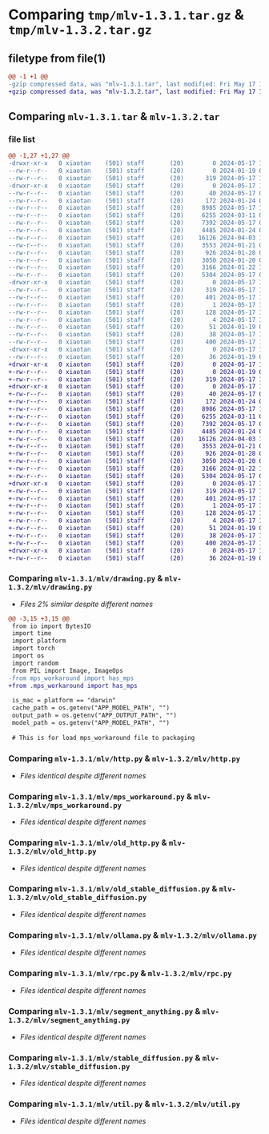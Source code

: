 # Comparing `tmp/mlv-1.3.1.tar.gz` & `tmp/mlv-1.3.2.tar.gz`

## filetype from file(1)

```diff
@@ -1 +1 @@
-gzip compressed data, was "mlv-1.3.1.tar", last modified: Fri May 17 11:37:44 2024, max compression
+gzip compressed data, was "mlv-1.3.2.tar", last modified: Fri May 17 11:39:50 2024, max compression
```

## Comparing `mlv-1.3.1.tar` & `mlv-1.3.2.tar`

### file list

```diff
@@ -1,27 +1,27 @@
-drwxr-xr-x   0 xiaotan    (501) staff       (20)        0 2024-05-17 11:37:44.771746 mlv-1.3.1/
--rw-r--r--   0 xiaotan    (501) staff       (20)        0 2024-01-19 07:04:28.000000 mlv-1.3.1/MANIFEST.in
--rw-r--r--   0 xiaotan    (501) staff       (20)      319 2024-05-17 11:37:44.771449 mlv-1.3.1/PKG-INFO
-drwxr-xr-x   0 xiaotan    (501) staff       (20)        0 2024-05-17 11:37:44.769357 mlv-1.3.1/mlv/
--rw-r--r--   0 xiaotan    (501) staff       (20)       40 2024-05-17 07:04:00.000000 mlv-1.3.1/mlv/__init__.py
--rw-r--r--   0 xiaotan    (501) staff       (20)      172 2024-01-24 03:53:24.000000 mlv-1.3.1/mlv/base_model.py
--rw-r--r--   0 xiaotan    (501) staff       (20)     8985 2024-05-17 11:37:24.000000 mlv-1.3.1/mlv/drawing.py
--rw-r--r--   0 xiaotan    (501) staff       (20)     6255 2024-03-11 02:34:04.000000 mlv-1.3.1/mlv/http.py
--rw-r--r--   0 xiaotan    (501) staff       (20)     7392 2024-05-17 06:57:36.000000 mlv-1.3.1/mlv/mps_workaround.py
--rw-r--r--   0 xiaotan    (501) staff       (20)     4485 2024-01-24 08:00:40.000000 mlv-1.3.1/mlv/old_http.py
--rw-r--r--   0 xiaotan    (501) staff       (20)    16126 2024-04-03 16:19:29.000000 mlv-1.3.1/mlv/old_stable_diffusion.py
--rw-r--r--   0 xiaotan    (501) staff       (20)     3553 2024-01-21 09:16:52.000000 mlv-1.3.1/mlv/ollama.py
--rw-r--r--   0 xiaotan    (501) staff       (20)      926 2024-01-28 05:59:55.000000 mlv-1.3.1/mlv/rpc.py
--rw-r--r--   0 xiaotan    (501) staff       (20)     3050 2024-01-20 05:15:14.000000 mlv-1.3.1/mlv/segment_anything.py
--rw-r--r--   0 xiaotan    (501) staff       (20)     3166 2024-01-22 18:45:49.000000 mlv-1.3.1/mlv/stable_diffusion.py
--rw-r--r--   0 xiaotan    (501) staff       (20)     5304 2024-05-17 07:03:15.000000 mlv-1.3.1/mlv/util.py
-drwxr-xr-x   0 xiaotan    (501) staff       (20)        0 2024-05-17 11:37:44.771119 mlv-1.3.1/mlv.egg-info/
--rw-r--r--   0 xiaotan    (501) staff       (20)      319 2024-05-17 11:37:44.000000 mlv-1.3.1/mlv.egg-info/PKG-INFO
--rw-r--r--   0 xiaotan    (501) staff       (20)      401 2024-05-17 11:37:44.000000 mlv-1.3.1/mlv.egg-info/SOURCES.txt
--rw-r--r--   0 xiaotan    (501) staff       (20)        1 2024-05-17 11:37:44.000000 mlv-1.3.1/mlv.egg-info/dependency_links.txt
--rw-r--r--   0 xiaotan    (501) staff       (20)      128 2024-05-17 11:37:44.000000 mlv-1.3.1/mlv.egg-info/requires.txt
--rw-r--r--   0 xiaotan    (501) staff       (20)        4 2024-05-17 11:37:44.000000 mlv-1.3.1/mlv.egg-info/top_level.txt
--rw-r--r--   0 xiaotan    (501) staff       (20)       51 2024-01-19 06:35:51.000000 mlv-1.3.1/pyproject.toml
--rw-r--r--   0 xiaotan    (501) staff       (20)       38 2024-05-17 11:37:44.771803 mlv-1.3.1/setup.cfg
--rw-r--r--   0 xiaotan    (501) staff       (20)      400 2024-05-17 11:37:31.000000 mlv-1.3.1/setup.py
-drwxr-xr-x   0 xiaotan    (501) staff       (20)        0 2024-05-17 11:37:44.770698 mlv-1.3.1/tests/
--rw-r--r--   0 xiaotan    (501) staff       (20)       36 2024-01-19 05:12:11.000000 mlv-1.3.1/tests/test_hello.py
+drwxr-xr-x   0 xiaotan    (501) staff       (20)        0 2024-05-17 11:39:50.640634 mlv-1.3.2/
+-rw-r--r--   0 xiaotan    (501) staff       (20)        0 2024-01-19 07:04:28.000000 mlv-1.3.2/MANIFEST.in
+-rw-r--r--   0 xiaotan    (501) staff       (20)      319 2024-05-17 11:39:50.640365 mlv-1.3.2/PKG-INFO
+drwxr-xr-x   0 xiaotan    (501) staff       (20)        0 2024-05-17 11:39:50.638563 mlv-1.3.2/mlv/
+-rw-r--r--   0 xiaotan    (501) staff       (20)       40 2024-05-17 07:04:00.000000 mlv-1.3.2/mlv/__init__.py
+-rw-r--r--   0 xiaotan    (501) staff       (20)      172 2024-01-24 03:53:24.000000 mlv-1.3.2/mlv/base_model.py
+-rw-r--r--   0 xiaotan    (501) staff       (20)     8986 2024-05-17 11:39:15.000000 mlv-1.3.2/mlv/drawing.py
+-rw-r--r--   0 xiaotan    (501) staff       (20)     6255 2024-03-11 02:34:04.000000 mlv-1.3.2/mlv/http.py
+-rw-r--r--   0 xiaotan    (501) staff       (20)     7392 2024-05-17 06:57:36.000000 mlv-1.3.2/mlv/mps_workaround.py
+-rw-r--r--   0 xiaotan    (501) staff       (20)     4485 2024-01-24 08:00:40.000000 mlv-1.3.2/mlv/old_http.py
+-rw-r--r--   0 xiaotan    (501) staff       (20)    16126 2024-04-03 16:19:29.000000 mlv-1.3.2/mlv/old_stable_diffusion.py
+-rw-r--r--   0 xiaotan    (501) staff       (20)     3553 2024-01-21 09:16:52.000000 mlv-1.3.2/mlv/ollama.py
+-rw-r--r--   0 xiaotan    (501) staff       (20)      926 2024-01-28 05:59:55.000000 mlv-1.3.2/mlv/rpc.py
+-rw-r--r--   0 xiaotan    (501) staff       (20)     3050 2024-01-20 05:15:14.000000 mlv-1.3.2/mlv/segment_anything.py
+-rw-r--r--   0 xiaotan    (501) staff       (20)     3166 2024-01-22 18:45:49.000000 mlv-1.3.2/mlv/stable_diffusion.py
+-rw-r--r--   0 xiaotan    (501) staff       (20)     5304 2024-05-17 07:03:15.000000 mlv-1.3.2/mlv/util.py
+drwxr-xr-x   0 xiaotan    (501) staff       (20)        0 2024-05-17 11:39:50.640098 mlv-1.3.2/mlv.egg-info/
+-rw-r--r--   0 xiaotan    (501) staff       (20)      319 2024-05-17 11:39:50.000000 mlv-1.3.2/mlv.egg-info/PKG-INFO
+-rw-r--r--   0 xiaotan    (501) staff       (20)      401 2024-05-17 11:39:50.000000 mlv-1.3.2/mlv.egg-info/SOURCES.txt
+-rw-r--r--   0 xiaotan    (501) staff       (20)        1 2024-05-17 11:39:50.000000 mlv-1.3.2/mlv.egg-info/dependency_links.txt
+-rw-r--r--   0 xiaotan    (501) staff       (20)      128 2024-05-17 11:39:50.000000 mlv-1.3.2/mlv.egg-info/requires.txt
+-rw-r--r--   0 xiaotan    (501) staff       (20)        4 2024-05-17 11:39:50.000000 mlv-1.3.2/mlv.egg-info/top_level.txt
+-rw-r--r--   0 xiaotan    (501) staff       (20)       51 2024-01-19 06:35:51.000000 mlv-1.3.2/pyproject.toml
+-rw-r--r--   0 xiaotan    (501) staff       (20)       38 2024-05-17 11:39:50.640682 mlv-1.3.2/setup.cfg
+-rw-r--r--   0 xiaotan    (501) staff       (20)      400 2024-05-17 11:39:33.000000 mlv-1.3.2/setup.py
+drwxr-xr-x   0 xiaotan    (501) staff       (20)        0 2024-05-17 11:39:50.639753 mlv-1.3.2/tests/
+-rw-r--r--   0 xiaotan    (501) staff       (20)       36 2024-01-19 05:12:11.000000 mlv-1.3.2/tests/test_hello.py
```

### Comparing `mlv-1.3.1/mlv/drawing.py` & `mlv-1.3.2/mlv/drawing.py`

 * *Files 2% similar despite different names*

```diff
@@ -3,15 +3,15 @@
 from io import BytesIO
 import time
 import platform
 import torch
 import os
 import random
 from PIL import Image, ImageOps
-from mps_workaround import has_mps
+from .mps_workaround import has_mps
 
 is_mac = platform == "darwin"
 cache_path = os.getenv("APP_MODEL_PATH", "")
 output_path = os.getenv("APP_OUTPUT_PATH", "")
 model_path = os.getenv("APP_MODEL_PATH", "")
 
 # This is for load mps_workaround file to packaging
```

### Comparing `mlv-1.3.1/mlv/http.py` & `mlv-1.3.2/mlv/http.py`

 * *Files identical despite different names*

### Comparing `mlv-1.3.1/mlv/mps_workaround.py` & `mlv-1.3.2/mlv/mps_workaround.py`

 * *Files identical despite different names*

### Comparing `mlv-1.3.1/mlv/old_http.py` & `mlv-1.3.2/mlv/old_http.py`

 * *Files identical despite different names*

### Comparing `mlv-1.3.1/mlv/old_stable_diffusion.py` & `mlv-1.3.2/mlv/old_stable_diffusion.py`

 * *Files identical despite different names*

### Comparing `mlv-1.3.1/mlv/ollama.py` & `mlv-1.3.2/mlv/ollama.py`

 * *Files identical despite different names*

### Comparing `mlv-1.3.1/mlv/rpc.py` & `mlv-1.3.2/mlv/rpc.py`

 * *Files identical despite different names*

### Comparing `mlv-1.3.1/mlv/segment_anything.py` & `mlv-1.3.2/mlv/segment_anything.py`

 * *Files identical despite different names*

### Comparing `mlv-1.3.1/mlv/stable_diffusion.py` & `mlv-1.3.2/mlv/stable_diffusion.py`

 * *Files identical despite different names*

### Comparing `mlv-1.3.1/mlv/util.py` & `mlv-1.3.2/mlv/util.py`

 * *Files identical despite different names*

